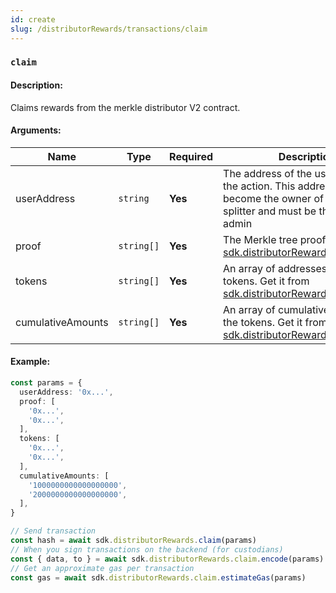 ```yaml
---
id: create
slug: /distributorRewards/transactions/claim
---
```


### `claim`

#### Description:

Claims rewards from the merkle distributor V2 contract.


#### Arguments:
| Name              | Type       | Required | Description                                                                                                                            |
|-------------------|------------|----------|----------------------------------------------------------------------------------------------------------------------------------------|
| userAddress       | `string`   | **Yes**  | The address of the user initiating the action. This address will become the owner of the reward splitter and must be the vault admin   |
| proof             | `string[]` | **Yes**  | The Merkle tree proof. Get it from [sdk.distributorRewards.getRewards](/distributorRewards/requests/getrewards)                        |
| tokens            | `string[]` | **Yes**  | An array of addresses of the tokens. Get it from [sdk.distributorRewards.getRewards](/distributorRewards/requests/getrewards)          |
| cumulativeAmounts | `string[]` | **Yes**  | An array of cumulative amounts of the tokens. Get it from [sdk.distributorRewards.getRewards](/distributorRewards/requests/getrewards) |

#### Example:

```ts
const params = {
  userAddress: '0x...',
  proof: [
    '0x...',
    '0x...',
  ],
  tokens: [
    '0x...',
    '0x...',
  ],
  cumulativeAmounts: [
    '1000000000000000000',
    '2000000000000000000',
  ],
}

// Send transaction
const hash = await sdk.distributorRewards.claim(params)
// When you sign transactions on the backend (for custodians)
const { data, to } = await sdk.distributorRewards.claim.encode(params)
// Get an approximate gas per transaction
const gas = await sdk.distributorRewards.claim.estimateGas(params)
```
